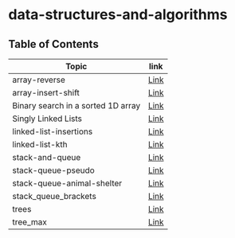 # data-structures-and-algorithms
## Table of Contents
| Topic | link |
| ----------- | ----------- |
| array-reverse | [Link](./array_reverse_pyhon/README.md) |
| array-insert-shift | [Link](./array-insert-shift_python/README.md) |
| Binary search in a sorted 1D array | [Link](./Binary-search-array/Binary-search-in-a-sorted-1D-array.md) |
| Singly Linked Lists | [Link](./linked-list/linked-list.md) |
| linked-list-insertions | [Link](./linked_list_insertions/linked-list-insertions.md) |
| linked-list-kth | [Link](./linked-list-kth/linked-list-kth.md) |
| stack-and-queue | [Link](./stack_and_queue/stack-and-queue.md) |
| stack-queue-pseudo | [Link](./stack-queue-pseudo/stack-queue-pseudo.md) |
| stack-queue-animal-shelter | [Link](./stack-queue-animal-shelter/stack-queue-animal-shelter.md) |
| stack_queue_brackets | [Link](./stack_queue_brackets/stack_queue_brackets.md) |
| trees | [Link](./trees/trees.md) |
| tree_max | [Link](./tree_max/tree_max.md) |